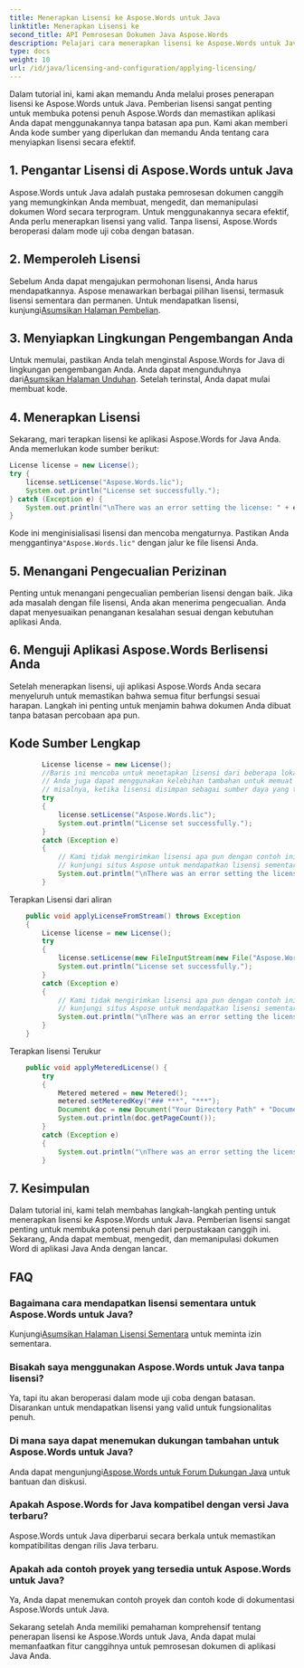 ```yaml
---
title: Menerapkan Lisensi ke Aspose.Words untuk Java
linktitle: Menerapkan Lisensi ke
second_title: API Pemrosesan Dokumen Java Aspose.Words
description: Pelajari cara menerapkan lisensi ke Aspose.Words untuk Java langkah demi langkah. Dapatkan akses sekarang dan buka potensi penuhnya.
type: docs
weight: 10
url: /id/java/licensing-and-configuration/applying-licensing/
---
```


Dalam tutorial ini, kami akan memandu Anda melalui proses penerapan lisensi ke Aspose.Words untuk Java. Pemberian lisensi sangat penting untuk membuka potensi penuh Aspose.Words dan memastikan aplikasi Anda dapat menggunakannya tanpa batasan apa pun. Kami akan memberi Anda kode sumber yang diperlukan dan memandu Anda tentang cara menyiapkan lisensi secara efektif.

## 1. Pengantar Lisensi di Aspose.Words untuk Java

Aspose.Words untuk Java adalah pustaka pemrosesan dokumen canggih yang memungkinkan Anda membuat, mengedit, dan memanipulasi dokumen Word secara terprogram. Untuk menggunakannya secara efektif, Anda perlu menerapkan lisensi yang valid. Tanpa lisensi, Aspose.Words beroperasi dalam mode uji coba dengan batasan.

## 2. Memperoleh Lisensi

 Sebelum Anda dapat mengajukan permohonan lisensi, Anda harus mendapatkannya. Aspose menawarkan berbagai pilihan lisensi, termasuk lisensi sementara dan permanen. Untuk mendapatkan lisensi, kunjungi[Asumsikan Halaman Pembelian](https://purchase.aspose.com/buy).

## 3. Menyiapkan Lingkungan Pengembangan Anda

Untuk memulai, pastikan Anda telah menginstal Aspose.Words for Java di lingkungan pengembangan Anda. Anda dapat mengunduhnya dari[Asumsikan Halaman Unduhan](https://releases.aspose.com/words/java/). Setelah terinstal, Anda dapat mulai membuat kode.

## 4. Menerapkan Lisensi

Sekarang, mari terapkan lisensi ke aplikasi Aspose.Words for Java Anda. Anda memerlukan kode sumber berikut:

```java
License license = new License();
try {
    license.setLicense("Aspose.Words.lic");
    System.out.println("License set successfully.");
} catch (Exception e) {
    System.out.println("\nThere was an error setting the license: " + e.getMessage());
}
```

 Kode ini menginisialisasi lisensi dan mencoba mengaturnya. Pastikan Anda menggantinya`"Aspose.Words.lic"` dengan jalur ke file lisensi Anda.

## 5. Menangani Pengecualian Perizinan

Penting untuk menangani pengecualian pemberian lisensi dengan baik. Jika ada masalah dengan file lisensi, Anda akan menerima pengecualian. Anda dapat menyesuaikan penanganan kesalahan sesuai dengan kebutuhan aplikasi Anda.

## 6. Menguji Aplikasi Aspose.Words Berlisensi Anda

Setelah menerapkan lisensi, uji aplikasi Aspose.Words Anda secara menyeluruh untuk memastikan bahwa semua fitur berfungsi sesuai harapan. Langkah ini penting untuk menjamin bahwa dokumen Anda dibuat tanpa batasan percobaan apa pun.
## Kode Sumber Lengkap
```java
        License license = new License();
        //Baris ini mencoba untuk menetapkan lisensi dari beberapa lokasi relatif terhadap executable dan Aspose.Words.dll.
        // Anda juga dapat menggunakan kelebihan tambahan untuk memuat lisensi dari aliran, ini berguna,
        // misalnya, ketika lisensi disimpan sebagai sumber daya yang tertanam.
        try
        {
            license.setLicense("Aspose.Words.lic");
            System.out.println("License set successfully.");
        }
        catch (Exception e)
        {
            // Kami tidak mengirimkan lisensi apa pun dengan contoh ini,
            // kunjungi situs Aspose untuk mendapatkan lisensi sementara atau permanen.
            System.out.println("\nThere was an error setting the license: " + e.getMessage());
        }
```
Terapkan Lisensi dari aliran

```java		
    public void applyLicenseFromStream() throws Exception
    {
        License license = new License();
        try
        {
            license.setLicense(new FileInputStream(new File("Aspose.Words.lic")));
            System.out.println("License set successfully.");
        }
        catch (Exception e)
        {
            // Kami tidak mengirimkan lisensi apa pun dengan contoh ini,
            // kunjungi situs Aspose untuk mendapatkan lisensi sementara atau permanen.
            System.out.println("\nThere was an error setting the license: " + e.getMessage());
        }
    }
```	
Terapkan lisensi Terukur
	
```java	
    public void applyMeteredLicense() {
        try
        {
            Metered metered = new Metered();
            metered.setMeteredKey("### ***", "***");
            Document doc = new Document("Your Directory Path" + "Document.docx");
            System.out.println(doc.getPageCount());
        }
        catch (Exception e)
        {
            System.out.println("\nThere was an error setting the license: " + e.getMessage());
        }
```

## 7. Kesimpulan

Dalam tutorial ini, kami telah membahas langkah-langkah penting untuk menerapkan lisensi ke Aspose.Words untuk Java. Pemberian lisensi sangat penting untuk membuka potensi penuh dari perpustakaan canggih ini. Sekarang, Anda dapat membuat, mengedit, dan memanipulasi dokumen Word di aplikasi Java Anda dengan lancar.


## FAQ

### Bagaimana cara mendapatkan lisensi sementara untuk Aspose.Words untuk Java?
 Kunjungi[Asumsikan Halaman Lisensi Sementara](https://purchase.aspose.com/temporary-license/) untuk meminta izin sementara.

### Bisakah saya menggunakan Aspose.Words untuk Java tanpa lisensi?
Ya, tapi itu akan beroperasi dalam mode uji coba dengan batasan. Disarankan untuk mendapatkan lisensi yang valid untuk fungsionalitas penuh.

### Di mana saya dapat menemukan dukungan tambahan untuk Aspose.Words untuk Java?
 Anda dapat mengunjungi[Aspose.Words untuk Forum Dukungan Java](https://forum.aspose.com/) untuk bantuan dan diskusi.

### Apakah Aspose.Words for Java kompatibel dengan versi Java terbaru?
Aspose.Words untuk Java diperbarui secara berkala untuk memastikan kompatibilitas dengan rilis Java terbaru.

### Apakah ada contoh proyek yang tersedia untuk Aspose.Words untuk Java?
Ya, Anda dapat menemukan contoh proyek dan contoh kode di dokumentasi Aspose.Words untuk Java.

Sekarang setelah Anda memiliki pemahaman komprehensif tentang penerapan lisensi ke Aspose.Words untuk Java, Anda dapat mulai memanfaatkan fitur canggihnya untuk pemrosesan dokumen di aplikasi Java Anda.
